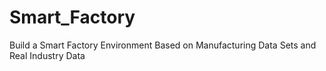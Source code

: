 # Smart_Factory

Build a Smart Factory Environment Based on Manufacturing Data Sets and Real Industry Data
